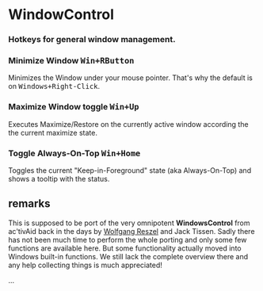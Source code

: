 # WindowControl

### Hotkeys for general window management.

### Minimize Window <kbd>Win+RButton</kbd>

Minimizes the Window under your mouse pointer. That's why the default is on <kbd>Windows+Right-Click</kbd>.

### Maximize Window toggle <kbd>Win+Up</kbd>

Executes Maximize/Restore on the currently active window according the the current maximize state.

### Toggle Always-On-Top <kbd>Win+Home</kbd>

Toggles the current "Keep-in-Foreground" state (aka Always-On-Top) and shows a tooltip with the status.

## remarks

This is supposed to be port of the very omnipotent **WindowsControl** from ac'tivAid back in the days by [Wolfgang Reszel](https://github.com/Tekl) and Jack Tissen. Sadly there has not been much time to perform the whole porting and only some few functions are available here. But some functionality actually moved into Windows built-in functions. We still lack the complete overview there and any help collecting things is much appreciated!

...
